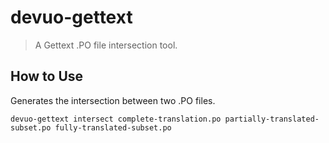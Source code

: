 devuo-gettext
=============
> A Gettext .PO file intersection tool.

## How to Use
Generates the intersection between two .PO files.

```shell
devuo-gettext intersect complete-translation.po partially-translated-subset.po fully-translated-subset.po
```
